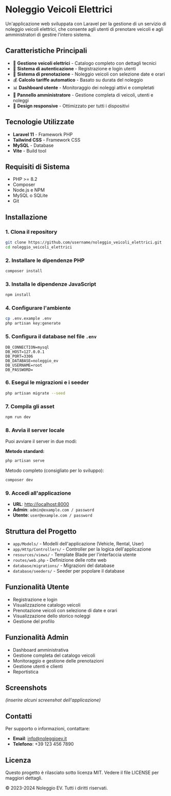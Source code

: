 # Noleggio Veicoli Elettrici

Un'applicazione web sviluppata con Laravel per la gestione di un servizio di noleggio veicoli elettrici, che consente agli utenti di prenotare veicoli e agli amministratori di gestire l'intero sistema.

## Caratteristiche Principali

- 🚗 **Gestione veicoli elettrici** - Catalogo completo con dettagli tecnici
- 👤 **Sistema di autenticazione** - Registrazione e login utenti
- 📅 **Sistema di prenotazione** - Noleggio veicoli con selezione date e orari
- 💰 **Calcolo tariffe automatico** - Basato su durata del noleggio
- 📊 **Dashboard utente** - Monitoraggio dei noleggi attivi e completati
- 👑 **Pannello amministratore** - Gestione completa di veicoli, utenti e noleggi
- 📱 **Design responsive** - Ottimizzato per tutti i dispositivi

## Tecnologie Utilizzate

- **Laravel 11** - Framework PHP
- **Tailwind CSS** - Framework CSS
- **MySQL** - Database
- **Vite** - Build tool

## Requisiti di Sistema

- PHP >= 8.2
- Composer
- Node.js e NPM
- MySQL o SQLite
- Git

## Installazione

### 1. Clona il repository
```sh
git clone https://github.com/username/noleggio_veicoli_elettrici.git
cd noleggio_veicoli_elettrici
```

### 2. Installare le dipendenze PHP
```sh
composer install
```

### 3. Installa le dipendenze JavaScript
```sh
npm install
```

### 4. Configurare l'ambiente
```sh
cp .env.example .env
php artisan key:generate
```

### 5. Configura il database nel file `.env`
```env
DB_CONNECTION=mysql
DB_HOST=127.0.0.1
DB_PORT=3306
DB_DATABASE=noleggio_ev
DB_USERNAME=root
DB_PASSWORD=
```

### 6. Esegui le migrazioni e i seeder
```sh
php artisan migrate --seed
```

### 7. Compila gli asset
```sh
npm run dev
```

### 8. Avvia il server locale
Puoi avviare il server in due modi:

**Metodo standard:**
```sh
php artisan serve
```
Metodo completo (consigliato per lo sviluppo):
```sh
composer dev
```

### 9. Accedi all'applicazione

- **URL**: [http://localhost:8000](http://localhost:8000)
- **Admin**: `admin@example.com / password`
- **Utente**: `user@example.com / password`

## Struttura del Progetto

- `app/Models/` - Modelli dell'applicazione (Vehicle, Rental, User)
- `app/Http/Controllers/` - Controller per la logica dell'applicazione
- `resources/views/` - Template Blade per l'interfaccia utente
- `routes/web.php` - Definizione delle rotte web
- `database/migrations/` - Migrazioni del database
- `database/seeders/` - Seeder per popolare il database

## Funzionalità Utente

- Registrazione e login
- Visualizzazione catalogo veicoli
- Prenotazione veicoli con selezione di date e orari
- Visualizzazione dello storico noleggi
- Gestione del profilo

## Funzionalità Admin

- Dashboard amministrativa
- Gestione completa del catalogo veicoli
- Monitoraggio e gestione delle prenotazioni
- Gestione utenti e clienti
- Reportistica

## Screenshots

_(inserire alcuni screenshot dell'applicazione)_

## Contatti

Per supporto o informazioni, contattare:

- **Email**: info@noleggioev.it
- **Telefono**: +39 123 456 7890

## Licenza

Questo progetto è rilasciato sotto licenza MIT. Vedere il file LICENSE per maggiori dettagli.

© 2023-2024 Noleggio EV. Tutti i diritti riservati.
